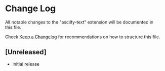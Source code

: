 # Change Log

All notable changes to the "asciify-text" extension will be documented in this file.

Check [Keep a Changelog](http://keepachangelog.com/) for recommendations on how to structure this file.

## [Unreleased]

- Initial release